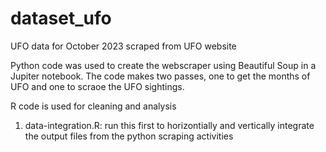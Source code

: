 # dataset_ufo
UFO data for October 2023 scraped from UFO website 


Python code was used to create the webscraper using Beautiful Soup in a Jupiter notebook.
The code makes two passes, one to get the months of UFO and one to scraoe the UFO sightings.

R code is used for cleaning and analysis
1. data-integration.R: run this first to horizontially and vertically integrate the output files from the python scraping activities  
